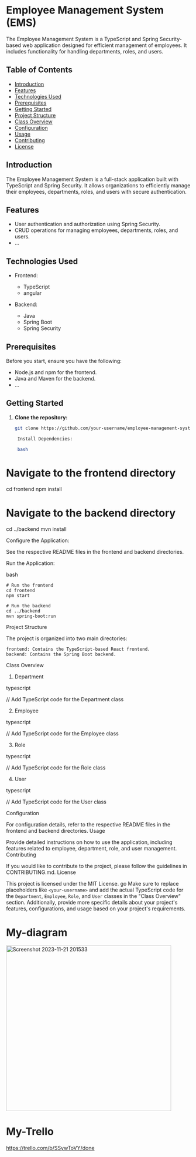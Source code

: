 # Employee Management System (EMS)

The Employee Management System is a TypeScript and Spring Security-based web application designed for efficient management of employees. It includes functionality for handling departments, roles, and users.

## Table of Contents

- [Introduction](#introduction)
- [Features](#features)
- [Technologies Used](#technologies-used)
- [Prerequisites](#prerequisites)
- [Getting Started](#getting-started)
- [Project Structure](#project-structure)
- [Class Overview](#class-overview)
- [Configuration](#configuration)
- [Usage](#usage)
- [Contributing](#contributing)
- [License](#license)

## Introduction

The Employee Management System is a full-stack application built with TypeScript and Spring Security. It allows organizations to efficiently manage their employees, departments, roles, and users with secure authentication.

## Features

- User authentication and authorization using Spring Security.
- CRUD operations for managing employees, departments, roles, and users.
- ...

## Technologies Used

- Frontend:
  - TypeScript
  - angular


- Backend:
  - Java
  - Spring Boot
  - Spring Security


## Prerequisites

Before you start, ensure you have the following:

- Node.js and npm for the frontend.
- Java and Maven for the backend.
- ...

## Getting Started

1. **Clone the repository:**

   ```bash
   git clone https://github.com/your-username/employee-management-system.git

    Install Dependencies:

    bash

# Navigate to the frontend directory
cd frontend
npm install

# Navigate to the backend directory
cd ../backend
mvn install

Configure the Application:

See the respective README files in the frontend and backend directories.

Run the Application:

bash

    # Run the frontend
    cd frontend
    npm start

    # Run the backend
    cd ../backend
    mvn spring-boot:run

Project Structure

The project is organized into two main directories:

    frontend: Contains the TypeScript-based React frontend.
    backend: Contains the Spring Boot backend.

Class Overview
1. Department

typescript

// Add TypeScript code for the Department class

2. Employee

typescript

// Add TypeScript code for the Employee class

3. Role

typescript

// Add TypeScript code for the Role class

4. User

typescript

// Add TypeScript code for the User class

Configuration

For configuration details, refer to the respective README files in the frontend and backend directories.
Usage

Provide detailed instructions on how to use the application, including features related to employee, department, role, and user management.
Contributing

If you would like to contribute to the project, please follow the guidelines in CONTRIBUTING.md.
License

This project is licensed under the MIT License.
go
Make sure to replace placeholders like `<your-username>` and add the actual TypeScript code for the `Department`, `Employee`, `Role`, and `User` classes in the "Class Overview" section. Additionally, provide more specific details about your project's features, configurations, and usage based on your project's requirements.


# My-diagram
<img width="451" alt="Screenshot 2023-11-21 201533" src="https://github.com/Juju1444/Backend-REST-API-FinalProject-/assets/114010563/6a8d82b0-bbf5-41c4-8c58-356988deb5ac">

# My-Trello
<https://trello.com/b/SSywToVY/done>
